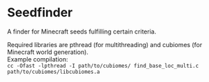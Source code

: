 # Seedfinder

A finder for Minecraft seeds fulfilling certain criteria.

Required libraries are pthread (for multithreading) and cubiomes (for Minecraft world generation).  
Example compilation:  
`cc -Ofast -lpthread -I path/to/cubiomes/ find_base_loc_multi.c path/to/cubiomes/libcubiomes.a`

